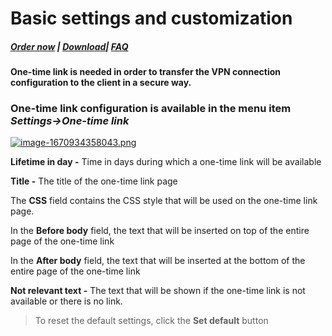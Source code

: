 # Basic settings and customization

##### [Order now](https://panel.puqcloud.com/index.php?rp=/store/puqvpn) | [Download](https://download.puqcloud.com/cp/puqvpncp/)| [FAQ](https://faq.puqcloud.com)

**One-time link is needed in order to transfer the VPN connection configuration to the client in a secure way.**

### One-time link configuration is available in the menu item ***Settings-&gt;One-time link***

[![image-1670934358043.png](https://doc.puq.info/uploads/images/gallery/2022-12/scaled-1680-/image-1670934358043.png)](https://doc.puq.info/uploads/images/gallery/2022-12/image-1670934358043.png)

**Lifetime in day -** Time in days during which a one-time link will be available

**Title -** The title of the one-time link page

The **CSS** field contains the CSS style that will be used on the one-time link page.

In the **Before body** field, the text that will be inserted on top of the entire page of the one-time link

In the **After body** field, the text that will be inserted at the bottom of the entire page of the one-time link

**Not relevant text -** The text that will be shown if the one-time link is not available or there is no link.

>To reset the default settings, click the **Set default** button

